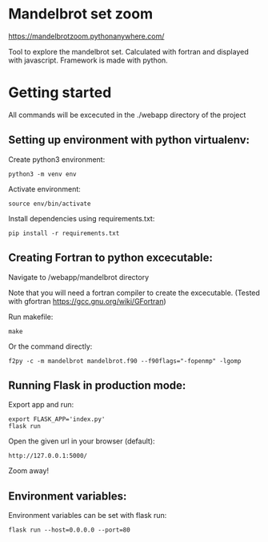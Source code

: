 # Mandelbrot set zoom

https://mandelbrotzoom.pythonanywhere.com/

Tool to explore the mandelbrot set. Calculated with fortran and displayed with javascript. Framework is made with python.

# Getting started
All commands will be excecuted in the ./webapp directory of the project
  
## Setting up environment with python virtualenv:

Create python3 environment:

    python3 -m venv env

Activate environment:

    source env/bin/activate

Install dependencies using requirements.txt:

    pip install -r requirements.txt

## Creating Fortran to python excecutable:

Navigate to /webapp/mandelbrot directory

Note that you will need a fortran compiler to create the excecutable.
(Tested with gfortran https://gcc.gnu.org/wiki/GFortran)

Run makefile:
  
  `make`
  
Or the command directly:

  `f2py -c -m mandelbrot mandelbrot.f90 --f90flags="-fopenmp" -lgomp`
    
## Running Flask in production mode: 

Export app and run:

    export FLASK_APP='index.py'
    flask run

Open the given url in your browser (default):

    http://127.0.0.1:5000/
    
Zoom away!

## Environment variables:

Environment variables can be set with flask run:

    flask run --host=0.0.0.0 --port=80

